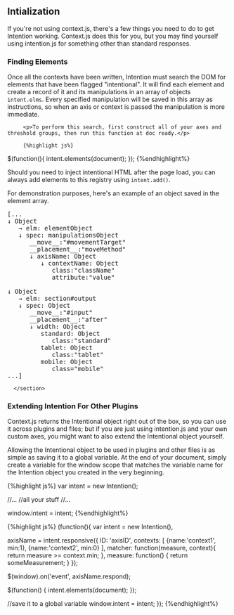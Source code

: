 <article class="equalize" data-pattern="2">
   <h2>Intialization</h2>
   <p>If you're not using context.js, there's a few things you need to do to get Intention working. Context.js does this for you, but you may find yourself using intention.js for something other than standard responses.
   <article>
      <h3>Finding Elements</h3>
      <section>
         <p>Once all the contexts have been written, Intention must search the DOM for elements that have been flagged "intentional". It will find each element and create a record of it and its manipulations in an array of objects <code>intent.elms</code>. Every specified manipulation will be saved in this array as instructions, so when an axis or context is passed the manipulation is more immediate.</p>
         
         <p>To perform this search, first construct all of your axes and threshold groups, then run this function at doc ready.</p>
         
         {%highlight js%}
$(function(){
  intent.elements(document);
});
         {%endhighlight%}
         <p>Should you need to inject intentional HTML after the page load, you can always add elements to this registry using <code>intent.add()</code>.</p>
      </section>
      <section>
         <p>For demonstration purposes, here's an example of an object saved in the element array.</p>
<pre>[...
<span class="comment">&darr; Object
   &rarr; elm: elementObject
   &darr; spec: manipulationsObject
      __move__:"#movementTarget" 
      __placement__:"moveMethod"
      &darr; axisName: Object
         &darr; contextName: Object
            class:"className"
            attribute:"value"</span>
            
&darr; Object
   &rarr; elm: section#output
   &darr; spec: Object
      __move__:"#input"
      __placement__:"after"
      &darr; width: Object
         standard: Object
            class:"standard"
         tablet: Object
            class:"tablet"
         mobile: Object
            class="mobile"
...]</pre>
      </section>
   </article>
   
   <article>
      <h3 alt="Extending Intention">Extending Intention For Other Plugins</h3>
      <section>
         <p>Context.js returns the Intentional object right out of the box, so you can use it across plugins and files; but if you are just using intention.js and your own custom axes, you might want to also extend the Intentional object yourself.</p>
         <p>Allowing the Intentional object to be used in plugins and other files is as simple as saving it to a global variable. At the end of your document, simply create a variable for the window scope that matches the variable name for the Intention object you created in the very beginning.</p>
{%highlight js%}
var intent = new Intention();

//...
//all your stuff
//...

window.intent = intent;
{%endhighlight%}
      </section>
      <section>
{%highlight js%}
(function(){
   var intent = new Intention(),
   
   axisName = intent.responsive({
      ID: 'axisID',
      contexts: [
         {name:'context1', min:1},
         {name:'context2', min:0}
      ],
      matcher: function(measure, context){
         return measure >= context.min;
      },
      measure: function() {
         return someMeasurement;
      }
   });
       
   $(window).on('event', axisName.respond);
   
   $(function() {
      intent.elements(document);
   });
   
   //save it to a global variable
   window.intent = intent;
});
{%endhighlight%}
      </section>
   </article>
</article>
